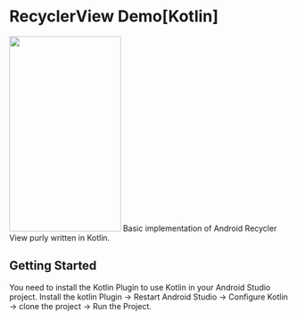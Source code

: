 # RecyclerView Demo[Kotlin]
<img src="https://firebasestorage.googleapis.com/v0/b/chatapp-dfe3c.appspot.com/o/device-2017-09-26-124759.png?alt=media&token=6d4ee206-3441-429a-b887-e45a48907b28" width="200" height="350">
Basic implementation of Android Recycler View purly written in Kotlin.

## Getting Started
You need to install the Kotlin Plugin to use Kotlin in your Android Studio project.
Install the kotlin Plugin -> Restart Android Studio -> Configure Kotlin -> clone the project -> Run the Project.
